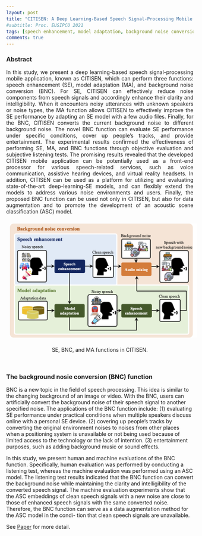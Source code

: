 ```yaml
---
layout: post
title: "CITISEN: A Deep Learning-Based Speech Signal-Processing Mobile Application"
#subtitle: Proc. EUSIPCO 2021
tags: [speech enhancement, model adaptation, background noise conversion, deep learning, mobile application.]
comments: true
---
```


### Abstract
<div style="text-align: justify"> 
In this study, we present a deep learning-based speech signal-processing mobile application, known as CITISEN, which can perform three functions: speech enhancement (SE), model adaptation (MA), and background noise conversion (BNC). 
For SE, CITISEN can effectively reduce noise components from speech signals and accordingly enhance their clarity and intelligibility. When it encounters noisy utterances with unknown speakers or noise types, the MA function allows CITISEN to effectively improve the SE performance by adapting an SE model with a few audio files. 
Finally, for the BNC, CITISEN converts the current background noise to different background noise. The novel BNC function can evaluate SE performance under specific conditions, cover up people’s tracks, and provide entertainment. 
The experimental results confirmed the effectiveness of performing SE, MA, and BNC functions through objective evaluation and subjective listening tests. The promising results revealed that the developed CITISEN mobile application can be potentially used as a front-end processor for various speech-related services, such as voice communication, assistive hearing devices, and virtual reality headsets.
In addition, CITISEN can be used as a platform for utilizing and evaluating state-of-the-art deep-learning-SE models, and can flexibly extend the models to address various noise environments and users. Finally, the proposed BNC function can be used not only in CITISEN, but also for data augmentation and to promote the development of an acoustic scene classification (ASC) model.
</div>

<p align="center">
<img src="/assets/img/2021-11-08-CITISEN_img/CITISEN.png" align="center" width="700px" style="vertical-align:middle;margin:10px 10px 10px 10px" />
</p>
<p align="center">
<div style="text-align: center"> SE, BNC, and MA functions in CITISEN.</div>
</p>

<br /> 

### The background nosie conversion (BNC) function

BNC is a new topic in the field of speech processing. This idea is similar to the changing background of an image or video. With the BNC, users can artificially convert the background noise of their speech signal to another specified noise. The applications of the BNC function include: (1) evaluating SE performance under practical conditions when multiple speakers discuss online with a personal SE device. (2) covering up people’s tracks by converting the original environment noises to noises from other places when a positioning system is unavailable or not being used because of limited access to the technology or the lack of intention. (3) entertainment purposes, such as adding background music or sound effects. <br /> 

In this study, we present human and machine evaluations of the BNC function. Specifically, human evaluation was performed by conducting a listening test, whereas the machine evaluation was performed using an ASC model. The listening test results indicated that the BNC function can convert the background noise while maintaining the clarity and intelligibility of the converted speech signal. The machine evaluation experiments show that the ASC embeddings of clean speech signals with a new noise are close to those of enhanced speech signals with the same converted noise. Therefore, the BNC function can serve as a data augmentation method for the ASC model in the condi- tion that clean speech signals are unavailable. 


See <a href="https://arxiv.org/pdf/2008.09264.pdf">Paper</a> for more detail. <br /> 

